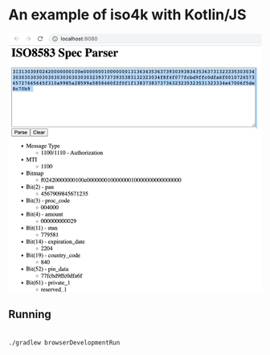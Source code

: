 # An example of iso4k with Kotlin/JS


![img.png](img.png)

## Running 
```bash

./gradlew browserDevelopmentRun

```